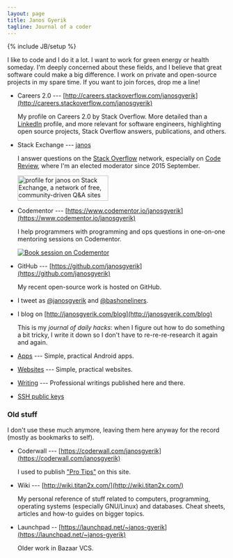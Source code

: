 ```yaml
---
layout: page
title: Janos Gyerik
tagline: Journal of a coder
---
```

{% include JB/setup %}

I like to code and I do it a lot.
I want to work for green energy or health someday.
I'm deeply concerned about these fields,
and I believe that great software could make a big difference.
I work on private and open-source projects in my spare time.
If you want to join forces, drop me a line!

- Careers 2.0 --- [http://careers.stackoverflow.com/janosgyerik](http://careers.stackoverflow.com/janosgyerik)

  My profile on Careers 2.0 by Stack Overflow.
  More detailed than a [LinkedIn](http://fr.linkedin.com/in/janosgyerik/) profile,
  and more relevant for software engineers,
  highlighting open source projects, Stack Overflow answers,
  publications, and others.

- Stack Exchange --- [janos](http://stackexchange.com/users/322516)

  I answer questions on the [Stack Overflow](http://stackoverflow.com/users/641955/janos) network,
  especially on [Code Review](http://codereview.stackexchange.com/users/12390/janos),
  where I'm an elected moderator since 2015 September.

  <a href="http://stackexchange.com/users/322516/janos"><img src="http://stackexchange.com/users/flair/322516.png" width="208" height="58" alt="profile for janos on Stack Exchange, a network of free, community-driven Q&amp;A sites" title="profile for janos on Stack Exchange, a network of free, community-driven Q&amp;A sites" /></a>

- Codementor --- [https://www.codementor.io/janosgyerik](https://www.codementor.io/janosgyerik)

  I help programmers with programming and ops questions in one-on-one mentoring sessions on Codementor.

  <a href="https://www.codementor.io/janosgyerik?utm_source=github&utm_medium=button&utm_term=janosgyerik&utm_campaign=github"><img src="https://cdn.codementor.io/badges/book_session_github.svg" alt="Book session on Codementor" style="max-width:100%" /></a>

- GitHub --- [https://github.com/janosgyerik](https://github.com/janosgyerik)

  My recent open-source work is hosted on GitHub.

- I tweet as [@janosgyerik](https://twitter.com/janosgyerik) and [@bashoneliners](https://twitter.com/bashoneliners).

- I blog on [http://janosgyerik.com/blog](http://janosgyerik.com/blog)

  This is my *journal of daily hacks*:
  when I figure out how to do something a bit tricky,
  I write it down so I don't have to re-re-re-research it again and again.

- [Apps](apps) ---
  Simple, practical Android apps.

- [Websites](websites) ---
  Simple, practical websites.

- [Writing](writing) ---
  Professional writings published here and there.

- [SSH public keys](https://github.com/janosgyerik.keys)

### Old stuff

I don't use these much anymore, leaving them here anyway for the record (mostly as bookmarks to self).

- Coderwall --- [https://coderwall.com/janosgyerik](https://coderwall.com/janosgyerik)

  I used to publish ["Pro Tips"](https://coderwall.com/p/u/janosgyerik) on this site.

- Wiki --- [http://wiki.titan2x.com/](http://wiki.titan2x.com/)

  My personal reference of stuff related to computers,
  programming, operating systems (especially GNU/Linux) and databases.
  Cheat sheets, articles and how-to guides on bigger topics.

- Launchpad -- [https://launchpad.net/~janos-gyerik](https://launchpad.net/~janos-gyerik)

  Older work in Bazaar VCS.

<!--
If you appreciate my open source work, apps, tools,
you can make a small donation through PayPal:

<form action="https://www.paypal.com/cgi-bin/webscr" method="post" target="_top">
<input type="hidden" name="cmd" value="_s-xclick">
<input type="hidden" name="hosted_button_id" value="JMG95JHR9DLQU">
<input type="image" src="https://www.paypalobjects.com/en_US/i/btn/btn_donate_LG.gif" border="0" name="submit" alt="PayPal - The safer, easier way to pay online!">
<img alt="" border="0" src="https://www.paypalobjects.com/en_US/i/scr/pixel.gif" width="1" height="1">
</form>
-->
